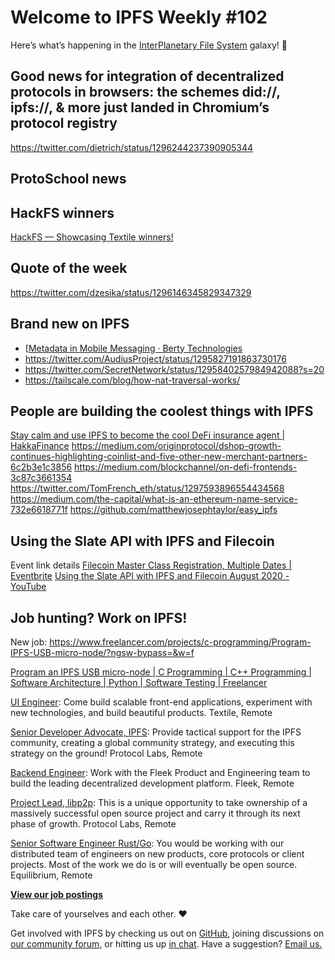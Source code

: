 # Welcome to IPFS Weekly #102

Here’s what’s happening in the [InterPlanetary File System](https://ipfs.io/) galaxy! 🚀

## Good news for integration of decentralized protocols in browsers: the schemes did://, ipfs://, & more just landed in Chromium’s protocol registry
https://twitter.com/dietrich/status/1296244237390905344

## ProtoSchool news


## HackFS winners
[HackFS — Showcasing Textile winners!](https://blog.textile.io/hackfs-showcasing-some-winning-textile-projects/)

## Quote of the week
https://twitter.com/dzesika/status/1296146345829347329

## Brand new on IPFS
* [[Metadata in Mobile Messaging · Berty Technologies](https://berty.tech/blog/metadata-mobile-messaging/)
* https://twitter.com/AudiusProject/status/1295827191863730176
* https://twitter.com/SecretNetwork/status/1295840257984942088?s=20
* https://tailscale.com/blog/how-nat-traversal-works/

## People are building the coolest things with IPFS
[Stay calm and use IPFS to become the cool DeFi insurance agent  | HakkaFinance](https://medium.com/hakkafinance/ipfs-and-3fmutual-referral-system-84d23ea95c8f)
https://medium.com/originprotocol/dshop-growth-continues-highlighting-coinlist-and-five-other-new-merchant-partners-6c2b3e1c3856
https://medium.com/blockchannel/on-defi-frontends-3c87c3661354
https://twitter.com/TomFrench_eth/status/1297593896554434568
https://medium.com/the-capital/what-is-an-ethereum-name-service-732e6618771f
https://github.com/matthewjosephtaylor/easy_ipfs


## Using the Slate API with IPFS and Filecoin
Event link details [Filecoin Master Class Registration, Multiple Dates | Eventbrite](https://www.eventbrite.com/e/filecoin-master-class-registration-116772053355)
[Using the Slate API with IPFS and Filecoin August 2020 - YouTube](https://www.youtube.com/watch?v=Rknj2GqvJtg&feature=emb_logo)


## Job hunting? Work on IPFS!
New job: https://www.freelancer.com/projects/c-programming/Program-IPFS-USB-micro-node/?ngsw-bypass=&w=f
 
[Program an IPFS USB micro-node | C Programming | C++ Programming | Software Architecture | Python | Software Testing | Freelancer](https://www.freelancer.com/projects/c-programming/Program-IPFS-USB-micro-node/?ngsw-bypass=&w=f)

[UI Engineer](https://textile.breezy.hr/p/2efb847aca79-ui-engineer): Come build scalable front-end applications, experiment with new technologies, and build beautiful products. Textile, Remote

[Senior Developer Advocate, IPFS](https://jobs.lever.co/protocol/71c4a9b9-af90-4ce9-9dba-8b72507997bf): Provide tactical support for the IPFS community, creating a global community strategy, and executing this strategy on the ground! Protocol Labs, Remote

[Backend Engineer](https://cryptojobslist.com/jobs/backend-engineer-at-fleek-remote): Work with the Fleek Product and Engineering team to build the leading decentralized development platform. Fleek, Remote

[Project Lead, libp2p](https://jobs.lever.co/protocol/27ff3891-6e13-4aa8-b43a-734715e85a26): This is a unique opportunity to take ownership of a massively successful open source project and carry it through its next phase of growth. Protocol Labs, Remote

[Senior Software Engineer Rust/Go](https://www.notion.so/Hiring-Senior-Software-Engineer-Rust-Go-e6c94ccc261f426c80a483c7fc642412): You would be working with our distributed team of engineers on new products, core protocols or client projects. Most of the work we do is or will eventually be open source. Equilibrium, Remote

**[View our job postings](https://jobs.lever.co/protocol)**

Take care of yourselves and each other. ❤️

Get involved with IPFS by checking us out on [GitHub](https://github.com/ipfs), joining discussions on [our community forum](https://discuss.ipfs.io/), or hitting us up [in chat](https://riot.im/app/#/room/#ipfs:matrix.org). Have a suggestion? [Email us.](mailto:newsletter@ipfs.io)
